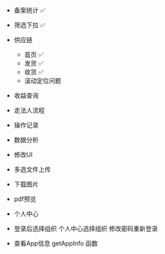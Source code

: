 - 备案统计 ✅
- 筛选下拉 ✅
- 供应链 
  - 首页 ✅
  - 发货 ✅
  - 收货 ✅
  - 滚动定位问题
- 收益查询
- 走法人流程


- 操作记录
- 数据分析

- 修改UI
<!-- - 添加功能 -->
- 多选文件上传
- 下载图片
- pdf预览



- 个人中心
- 登录后选择组织 个人中心选择组织 修改密码重新登录

- 查看App信息 getAppInfo 函数
